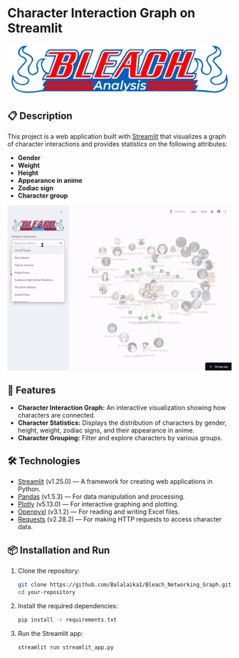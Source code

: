 # Character Interaction Graph on Streamlit

![Banner](lable_bleach.png)

## 📋 Description

This project is a web application built with [Streamlit](https://streamlit.io/) that visualizes a graph of character interactions and provides statistics on the following attributes:
- **Gender**
- **Weight**
- **Height**
- **Appearance in anime**
- **Zodiac sign**
- **Character group**

![Bleach Demonstration](https://github.com/Balalaika1/Bleach_Networking_Graph/blob/main/Bleach%20Demonstration.gif)
## 🚀 Features

- **Character Interaction Graph:** An interactive visualization showing how characters are connected.
- **Character Statistics:** Displays the distribution of characters by gender, height, weight, zodiac signs, and their appearance in anime.
- **Character Grouping:** Filter and explore characters by various groups.

## 🛠️ Technologies

- [Streamlit](https://streamlit.io/) (v1.25.0) — A framework for creating web applications in Python.
- [Pandas](https://pandas.pydata.org/) (v1.5.3) — For data manipulation and processing.
- [Plotly](https://plotly.com/python/) (v5.13.0) — For interactive graphing and plotting.
- [Openpyxl](https://openpyxl.readthedocs.io/en/stable/) (v3.1.2) — For reading and writing Excel files.
- [Requests](https://docs.python-requests.org/en/master/) (v2.28.2) — For making HTTP requests to access character data.
  
## 📦 Installation and Run

1. Clone the repository:
   ```bash
   git clone https://github.com/Balalaika1/Bleach_Networking_Graph.git
   cd your-repository

2. Install the required dependencies:
   ```bash
   pip install -r requirements.txt
3. Run the Streamlit app:
   ```bash
   streamlit run streamlit_app.py
